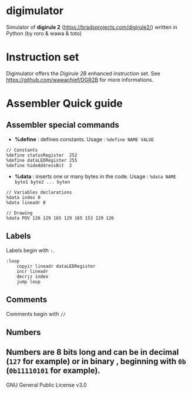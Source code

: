 # digimulator
Simulator of **digirule 2** (https://bradsprojects.com/digirule2/) written in Python (by roro &amp; wawa &amp; toto)

# Instruction set

Digimulator offers the *Digirule 2B* enhanced instruction set. See https://github.com/wawachief/DGR2B for more informations.

# Assembler Quick guide

## Assembler special commands

- **%define** : defines constants. Usage : `%define NAME VALUE`
```
// Constants
%define statusRegister  252
%define dataLEDRegister 255
%define hideAddressBit  2
```
- **%data** : inserts one or many bytes in the code. Usage : `%data NAME byte1 byte2 ... byten`
```
// Variables declarations
%data index 0
%data lineadr 0

// Drawing
%data POV 126 129 165 129 165 153 129 126
```

## Labels
Labels begin with `:`.
```
:loop
	copyir lineadr dataLEDRegister
	incr lineadr
	decrjz index
	jump loop
```
## Comments

Comments begin with `//`

## Numbers 

Numbers are 8 bits long and can be in decimal (`127` for example) or in binary , beginning with `0b` (`0b11110101` for example).
---
GNU General Public License v3.0
